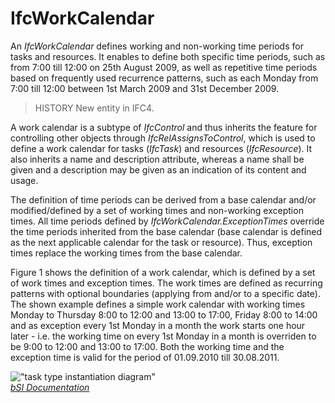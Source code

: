 IfcWorkCalendar
===============
An _IfcWorkCalendar_ defines working and non-working time periods for tasks
and resources. It enables to define both specific time periods, such as from
7:00 till 12:00 on 25th August 2009, as well as repetitive time periods based
on frequently used recurrence patterns, such as each Monday from 7:00 till
12:00 between 1st March 2009 and 31st December 2009.  
  
> HISTORY  New entity in IFC4.  
  
A work calendar is a subtype of _IfcControl_ and thus inherits the feature for
controlling other objects through _IfcRelAssignsToControl_, which is used to
define a work calendar for tasks (_IfcTask_) and resources (_IfcResource_). It
also inherits a name and description attribute, whereas a name shall be given
and a description may be given as an indication of its content and usage.  
  
The definition of time periods can be derived from a base calendar and/or
modified/defined by a set of working times and non-working exception times.
All time periods defined by _IfcWorkCalendar.ExceptionTimes_ override the time
periods inherited from the base calendar (base calendar is defined as the next
applicable calendar for the task or resource). Thus, exception times replace
the working times from the base calendar.  
  
Figure 1 shows the definition of a work calendar, which is defined by a set of
work times and exception times. The work times are defined as recurring
patterns with optional boundaries (applying from and/or to a specific date).
The shown example defines a simple work calendar with working times Monday to
Thursday 8:00 to 12:00 and 13:00 to 17:00, Friday 8:00 to 14:00 and as
exception every 1st Monday in a month the work starts one hour later - i.e.
the working time on every 1st Monday in a month is overriden to be 9:00 to
12:00 and 13:00 to 17:00. Both the working time and the exception time is
valid for the period of 01.09.2010 till 30.08.2011.  
  
!["task type instantiation
diagram"](../figures/ifcworkcalendar_instantiation_diagram.png "Figure 1 --
Work calendar instantiation")  
[ _bSI
Documentation_](https://standards.buildingsmart.org/IFC/DEV/IFC4_2/FINAL/HTML/schema/ifcprocessextension/lexical/ifcworkcalendar.htm)


